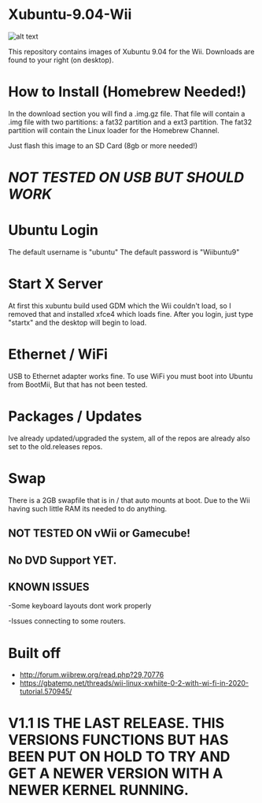 # Xubuntu-9.04-Wii

![alt text](https://github.com/Wiibuntu/Xubuntu-9.04-Wii/blob/main/photos/Wiibuntu.png?raw=true)

This repository contains images of Xubuntu 9.04 for the Wii. Downloads are found to your right (on desktop).

# How to Install (Homebrew Needed!)
In the download section you will find a .img.gz file. That file will contain a .img file with two partitions: a fat32 partition and a ext3 partition. The fat32 partition will contain the Linux loader for the Homebrew Channel.

Just flash this image to an SD Card (8gb or more needed!)
# *NOT TESTED ON USB BUT SHOULD WORK*

# Ubuntu Login
The default username is "ubuntu"
The default password is "Wiibuntu9"

# Start X Server
At first this xubuntu build used GDM which the Wii couldn't load, so I removed that and installed xfce4 which loads fine.
After you login, just type "startx" and the desktop will begin to load.

# Ethernet / WiFi
USB to Ethernet adapter works fine. To use WiFi you must boot into Ubuntu from BootMii, But that has not been tested.

# Packages / Updates
Ive already updated/upgraded the system, all of the repos are already also set to the old.releases repos.

# Swap
There is a 2GB swapfile that is in / that auto mounts at boot. Due to the Wii having such little RAM its needed to do anything.

## NOT TESTED ON vWii or Gamecube!

## No DVD Support YET.

## KNOWN ISSUES
-Some keyboard layouts dont work properly

-Issues connecting to some routers.

# Built off
- http://forum.wiibrew.org/read.php?29,70776
- https://gbatemp.net/threads/wii-linux-xwhiite-0-2-with-wi-fi-in-2020-tutorial.570945/

# V1.1 IS THE LAST RELEASE. THIS VERSIONS FUNCTIONS BUT HAS BEEN PUT ON HOLD TO TRY AND GET A NEWER VERSION WITH A NEWER KERNEL RUNNING. 
